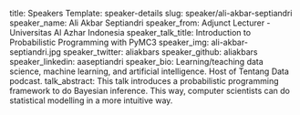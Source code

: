 title: Speakers
Template: speaker-details
slug: speaker/ali-akbar-septiandri
speaker_name: Ali Akbar Septiandri
speaker_from: Adjunct Lecturer - Universitas Al Azhar Indonesia
speaker_talk_title: Introduction to Probabilistic Programming with PyMC3
speaker_img: ali-akbar-septiandri.jpg
speaker_twitter: aliakbars
speaker_github: aliakbars
speaker_linkedin: aaseptiandri
speaker_bio: Learning/teaching data science, machine learning, and artificial intelligence. Host of Tentang Data podcast.
talk_abstract: This talk introduces a probabilistic programming framework to do Bayesian inference. This way, computer scientists can do statistical modelling in a more intuitive way.

